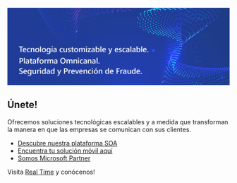 ![Real Time Omnichannel](https://github.com/RealTimeChile/.github/blob/main/images/main-front.png) 

## Únete!

Ofrecemos soluciones tecnológicas escalables y a medida que transforman la manera en que las empresas se comunican con sus clientes.

* [Descubre nuestra plataforma SOA](https://real-time.cl/servicios/#real)
* [Encuentra tu solución móvil aquí](https://real-time.cl/servicios/#power)
* [Somos Microsoft Partner](https://real-time.cl/microsoft-partner/)

Visita [Real Time](https://real-time.cl) y conócenos!